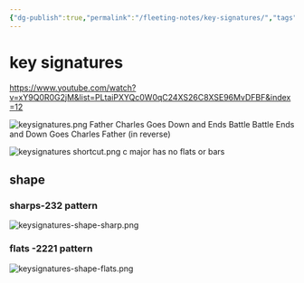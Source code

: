 ```yaml
---
{"dg-publish":true,"permalink":"/fleeting-notes/key-signatures/","tags":["#piano"]}
---
```



# key signatures

https://www.youtube.com/watch?v=xY9Q0R0G2jM&list=PLtaiPXYQc0W0qC24XS26C8XSE96MvDFBF&index=12

![keysignatures.png](/img/user/img/keysignatures.png)
Father Charles Goes Down and Ends Battle
Battle Ends and Down Goes Charles Father
(in reverse)


![keysignatures shortcut.png](/img/user/img/keysignatures%20shortcut.png)
 c major has no flats or bars
## shape 
### sharps-232 pattern

![keysignatures-shape-sharp.png](/img/user/img/keysignatures-shape-sharp.png)

### flats -2221 pattern
![keysignatures-shape-flats.png](/img/user/img/keysignatures-shape-flats.png)